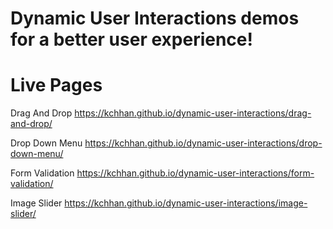 # Dynamic User Interactions demos for a better user experience!

# Live Pages
Drag And Drop
https://kchhan.github.io/dynamic-user-interactions/drag-and-drop/

Drop Down Menu 
https://kchhan.github.io/dynamic-user-interactions/drop-down-menu/

Form Validation
https://kchhan.github.io/dynamic-user-interactions/form-validation/

Image Slider
https://kchhan.github.io/dynamic-user-interactions/image-slider/
